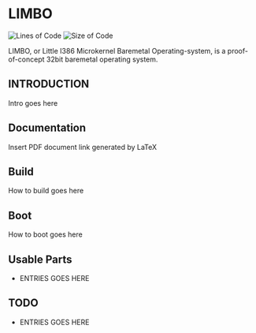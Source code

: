# LIMBO
![Lines of Code](https://img.shields.io/badge/ProjectLines-4793-cyan)
![Size of Code](https://img.shields.io/badge/ProjectSize-163%20K-yellow)

LIMBO, or Little I386 Microkernel Baremetal Operating-system,
is a proof-of-concept 32bit baremetal operating system.

## INTRODUCTION

Intro goes here

## Documentation

Insert PDF document link generated by LaTeX

## Build

How to build goes here

## Boot

How to boot goes here

## Usable Parts

* ENTRIES GOES HERE

## TODO

* ENTRIES GOES HERE
